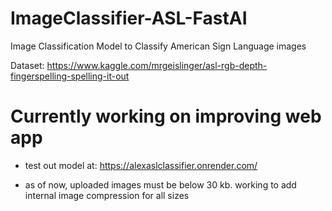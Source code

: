 # ImageClassifier-ASL-FastAI
Image Classification Model to Classify American Sign Language images

Dataset: https://www.kaggle.com/mrgeislinger/asl-rgb-depth-fingerspelling-spelling-it-out

# Currently working on improving web app

- test out model at: https://alexaslclassifier.onrender.com/

- as of now, uploaded images must be below 30 kb. working to add internal image compression for all sizes
